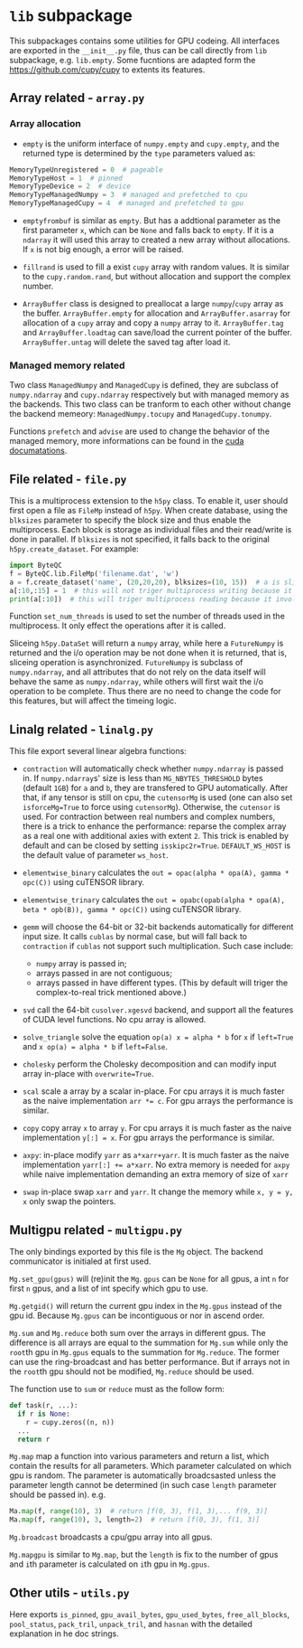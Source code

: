 # `lib` subpackage

This subpackages contains some utilities for GPU codeing. All interfaces are exported in the `__init__.py` file, thus can be call directly from `lib` subpackage, e.g. `lib.empty`.
Some fucntions are adapted form the <https://github.com/cupy/cupy> to extents its features.

## Array related - `array.py`

### Array allocation

* `empty` is the uniform interface of `numpy.empty` and `cupy.empty`, and the returned type is determined by the `type` parameters valued as:

```python
MemoryTypeUnregistered = 0  # pageable
MemoryTypeHost = 1  # pinned
MemoryTypeDevice = 2  # device
MemoryTypeManagedNumpy = 3  # managed and prefetched to cpu
MemoryTypeManagedCupy = 4  # managed and prefetched to gpu
```

* `emptyfrombuf` is similar as `empty`. But has a addtional parameter as the first parameter `x`, which can be `None` and falls back to `empty`. If it is a `ndarray` it will used this array to created a new array without allocations. If `x` is not big enough, a error will be raised.

* `fillrand` is used to fill a exist `cupy` array with random values. It is similar to the `cupy.random.rand`, but without allocation and support the complex number.

* `ArrayBuffer` class is designed to preallocat a large `numpy`/`cupy` array as the buffer. `ArrayBuffer.empty` for allocation and `ArrayBuffer.asarray` for allocation of a `cupy` array and copy a `numpy` array to it. `ArrayBuffer.tag` and `ArrayBuffer.loadtag` can save/load the current pointer of the buffer. `ArrayBuffer.untag` will delete the saved tag after load it.

### Managed memory related

Two class `ManagedNumpy` and `ManagedCupy` is defined, they are subclass of `numpy.ndarray` and `cupy.ndarray` respectively but with managed memory as the backends. This two class can be tranform to each other without change the backend memeory: `ManagedNumpy.tocupy` and `ManagedCupy.tonumpy`.

Functions `prefetch` and `advise` are used to change the behavior of the managed memory, more informations can be found in the [cuda documatations](https://docs.nvidia.com/cuda/cuda-c-programming-guide/index.html#unified-memory-programming).

## File related - `file.py`

This is a multiprocess extension to the `h5py` class. To enable it, user should first open a file as `FileMp` instead of `h5py`. When create database, using the `blksizes` parameter to specify the block size and thus enable the multiprocess. Each block is storage as individual files and their read/write is done in parallel. If `blksizes` is not specified, it falls back to the original `h5py.create_dataset`. For example:

```python
import ByteQC
f = ByteQC.lib.FileMp('filename.dat', 'w')
a = f.create_dataset('name', (20,20,20), blksizes=(10, 15))  # a is sliced into 2*2*1=4 slices.
a[:10,:15] = 1  # this will not triger multiprocess writing because it only involved one block
print(a[:10])  # this will triger multiprocess reading because it involved two block
```

Function `set_num_threads` is used to set the number of threads used in the multiprocess. It only effect the operations after it is called.

Sliceing `h5py.DataSet` will return a `numpy` array, while here a `FutureNumpy` is returned and the i/o operation may be not done when it is returned, that is, sliceing operation is asynchronized. `FutureNumpy` is subclass of `numpy.ndarray`, and all attributes that do not rely on the data itself will behave the same as `numpy.ndarray`, while others will first wait the i/o operation to be complete. Thus there are no need to change the code for this features, but will affect the timeing logic.

## Linalg related - `linalg.py`

This file export several linear algebra functions:

* `contraction` will automatically check whether `numpy.ndarray` is passed in. If `numpy.ndarray`s' size is less than `MG_NBYTES_THRESHOLD` bytes (default `1GB`) for `a` and `b`, they are transfered to GPU automatically. After that, if any tensor is still on cpu, the `cutensorMg` is used (one can also set `isforceMg=True` to force using `cutensorMg`). Otherwise, the `cutensor` is used. For contraction between real numbers and complex numbers, there is a trick to enhance the performance: reparse the complex array as a real one with additional axies with extent `2`. This trick is enabled by default and can be closed by setting `isskipc2r=True`. `DEFAULT_WS_HOST` is the default value of parameter `ws_host`.

* `elementwise_binary` calculates the `out = opac(alpha * opa(A), gamma * opc(C))` using cuTENSOR library.

* `elementwise_trinary` calculates the `out = opabc(opab(alpha * opa(A), beta * opb(B)), gamma * opc(C))` using cuTENSOR library.

* `gemm` will choose the 64-bit or 32-bit backends automatically for different input size. It calls `cublas` by normal case, but will fall back to `contraction` if `cublas` not support such multiplication. Such case include:

  * `numpy` array is passed in;
  * arrays passed in are not contiguous;
  * arrays passed in have different types. (This by default will triger the complex-to-real trick mentioned above.)

* `svd` call the 64-bit `cusolver.xgesvd` backend, and support all the features of CUDA level functions. No cpu array is allowed.

* `solve_triangle` solve the equation `op(a) x = alpha * b` for `x` if `left=True` and `x op(a) = alpha * b` if `left=False`.

* `cholesky` perform the Cholesky decomposition and can modify input array in-place with `overwrite=True`.

* `scal` scale a array by a scalar in-place. For cpu arrays it is much faster as the naive implementation `arr *= c`. For gpu arrays the performance is similar.

* `copy` copy array `x` to array `y`.  For cpu arrays it is much faster as the naive implementation `y[:] = x`. For gpu arrays the performance is similar.

* `axpy`: in-place modify `yarr` as `a*xarr+yarr`.  It is much faster as the naive implementation `yarr[:] += a*xarr`. No extra memory is needed for `axpy` while naive implementation demanding an extra memory of size of `xarr`

* `swap` in-place swap `xarr` and `yarr`. It change the memory while `x, y = y, x` only swap the pointers.

## Multigpu related - `multigpu.py`

The only bindings exported by this file is the `Mg` object. The backend communicator is initialed at first used.

`Mg.set_gpu(gpus)` will (re)init the `Mg`. `gpus` can be `None` for all gpus, a int `n` for first `n` gpus, and a list of int specify which gpu to use.

`Mg.getgid()` will return the current gpu index in the `Mg.gpus` instead of the gpu id. Because `Mg.gpus` can be incontiguous or nor in ascend order.

`Mg.sum` and `Mg.reduce` both sum over the arrays in different gpus. The difference is all arrays are equal to the summation for `Mg.sum` while only the `root`th gpu in `Mg.gpus` equals to the summation for `Mg.reduce`. The former can use the ring-broadcast and has better performance. But if arrays not in the `root`th gpu should not be modified, `Mg.reduce` should be used.

The function use to `sum` or `reduce` must as the follow form:

```python
def task(r, ...):
  if r is None:
    r = cupy.zeros((n, n))
  ...
  return r
```

`Mg.map` map a function into various parameters and return a list, which contain the results for all parameters. Which parameter calculated on which gpu is random. The parameter is automatically broadcsasted unless the parameter length cannot be determined (in such case `length` parameter should be passed in). e.g.

```python
Ma.map(f, range(10), 3)  # return [f(0, 3), f(1, 3),... f(9, 3)]
Ma.map(f, range(10), 3, length=2)  # return [f(0, 3), f(1, 3)]
```

`Mg.broadcast` broadcasts a cpu/gpu array into all gpus.

`Mg.mapgpu` is similar to `Mg.map`, but the `length` is fix to the number of gpus and `i`th parameter is calculated on `i`th gpu in `Mg.gpus`.

## Other utils - `utils.py`

Here exports `is_pinned`, `gpu_avail_bytes`, `gpu_used_bytes`, `free_all_blocks`, `pool_status`, `pack_tril`, `unpack_tril`, and `hasnan` with the detailed explanation in he doc strings.
